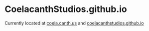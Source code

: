 # CoelacanthStudios.github.io

Currently located at [coela.canth.us](https://coela.canth.us/) and [coelacanthstudios.github.io](http://coelacanthstudios.github.io/)
